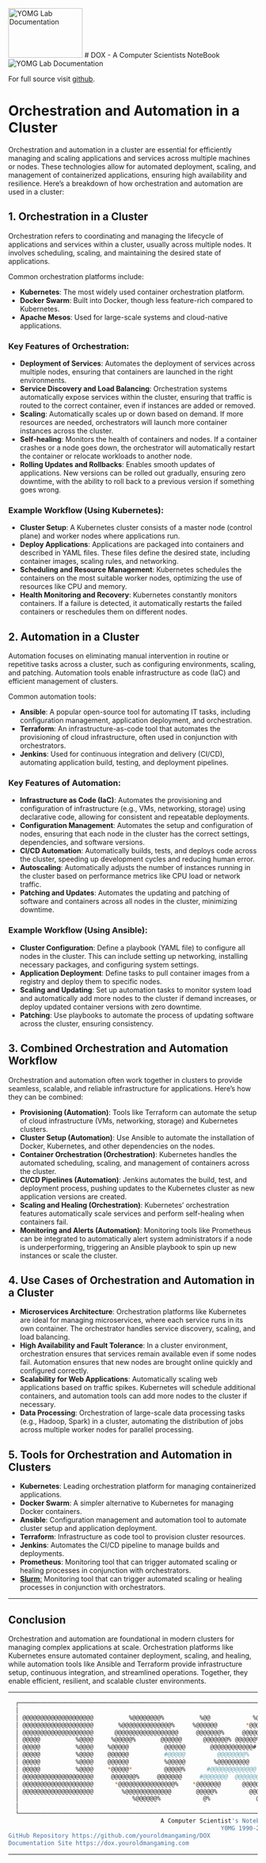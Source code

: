 <img src="../dox.png" width="150" height="100" alt="YOMG Lab Documentation">
# DOX - A Computer Scientists NoteBook

<img src="../image_2024-10-10_191913072.png"  alt="YOMG Lab Documentation">

For full source visit [github](https://github.com/youroldmangaming/M.2-Raspberry-Pi-5.git).


# Orchestration and Automation in a Cluster

Orchestration and automation in a cluster are essential for efficiently managing and scaling applications and services across multiple machines or nodes. These technologies allow for automated deployment, scaling, and management of containerized applications, ensuring high availability and resilience. Here’s a breakdown of how orchestration and automation are used in a cluster:

## 1. Orchestration in a Cluster

Orchestration refers to coordinating and managing the lifecycle of applications and services within a cluster, usually across multiple nodes. It involves scheduling, scaling, and maintaining the desired state of applications.

Common orchestration platforms include:
- **Kubernetes**: The most widely used container orchestration platform.
- **Docker Swarm**: Built into Docker, though less feature-rich compared to Kubernetes.
- **Apache Mesos**: Used for large-scale systems and cloud-native applications.

### Key Features of Orchestration:
- **Deployment of Services**: Automates the deployment of services across multiple nodes, ensuring that containers are launched in the right environments.
- **Service Discovery and Load Balancing**: Orchestration systems automatically expose services within the cluster, ensuring that traffic is routed to the correct container, even if instances are added or removed.
- **Scaling**: Automatically scales up or down based on demand. If more resources are needed, orchestrators will launch more container instances across the cluster.
- **Self-healing**: Monitors the health of containers and nodes. If a container crashes or a node goes down, the orchestrator will automatically restart the container or relocate workloads to another node.
- **Rolling Updates and Rollbacks**: Enables smooth updates of applications. New versions can be rolled out gradually, ensuring zero downtime, with the ability to roll back to a previous version if something goes wrong.

### Example Workflow (Using Kubernetes):
- **Cluster Setup**: A Kubernetes cluster consists of a master node (control plane) and worker nodes where applications run.
- **Deploy Applications**: Applications are packaged into containers and described in YAML files. These files define the desired state, including container images, scaling rules, and networking.
- **Scheduling and Resource Management**: Kubernetes schedules the containers on the most suitable worker nodes, optimizing the use of resources like CPU and memory.
- **Health Monitoring and Recovery**: Kubernetes constantly monitors containers. If a failure is detected, it automatically restarts the failed containers or reschedules them on different nodes.

## 2. Automation in a Cluster

Automation focuses on eliminating manual intervention in routine or repetitive tasks across a cluster, such as configuring environments, scaling, and patching. Automation tools enable infrastructure as code (IaC) and efficient management of clusters.

Common automation tools:
- **Ansible**: A popular open-source tool for automating IT tasks, including configuration management, application deployment, and orchestration.
- **Terraform**: An infrastructure-as-code tool that automates the provisioning of cloud infrastructure, often used in conjunction with orchestrators.
- **Jenkins**: Used for continuous integration and delivery (CI/CD), automating application build, testing, and deployment pipelines.

### Key Features of Automation:
- **Infrastructure as Code (IaC)**: Automates the provisioning and configuration of infrastructure (e.g., VMs, networking, storage) using declarative code, allowing for consistent and repeatable deployments.
- **Configuration Management**: Automates the setup and configuration of nodes, ensuring that each node in the cluster has the correct settings, dependencies, and software versions.
- **CI/CD Automation**: Automatically builds, tests, and deploys code across the cluster, speeding up development cycles and reducing human error.
- **Autoscaling**: Automatically adjusts the number of instances running in the cluster based on performance metrics like CPU load or network traffic.
- **Patching and Updates**: Automates the updating and patching of software and containers across all nodes in the cluster, minimizing downtime.

### Example Workflow (Using Ansible):
- **Cluster Configuration**: Define a playbook (YAML file) to configure all nodes in the cluster. This can include setting up networking, installing necessary packages, and configuring system settings.
- **Application Deployment**: Define tasks to pull container images from a registry and deploy them to specific nodes.
- **Scaling and Updating**: Set up automation tasks to monitor system load and automatically add more nodes to the cluster if demand increases, or deploy updated container versions with zero downtime.
- **Patching**: Use playbooks to automate the process of updating software across the cluster, ensuring consistency.

## 3. Combined Orchestration and Automation Workflow

Orchestration and automation often work together in clusters to provide seamless, scalable, and reliable infrastructure for applications. Here’s how they can be combined:

- **Provisioning (Automation)**: Tools like Terraform can automate the setup of cloud infrastructure (VMs, networking, storage) and Kubernetes clusters.
- **Cluster Setup (Automation)**: Use Ansible to automate the installation of Docker, Kubernetes, and other dependencies on the nodes.
- **Container Orchestration (Orchestration)**: Kubernetes handles the automated scheduling, scaling, and management of containers across the cluster.
- **CI/CD Pipelines (Automation)**: Jenkins automates the build, test, and deployment process, pushing updates to the Kubernetes cluster as new application versions are created.
- **Scaling and Healing (Orchestration)**: Kubernetes’ orchestration features automatically scale services and perform self-healing when containers fail.
- **Monitoring and Alerts (Automation)**: Monitoring tools like Prometheus can be integrated to automatically alert system administrators if a node is underperforming, triggering an Ansible playbook to spin up new instances or scale the cluster.

## 4. Use Cases of Orchestration and Automation in a Cluster
- **Microservices Architecture**: Orchestration platforms like Kubernetes are ideal for managing microservices, where each service runs in its own container. The orchestrator handles service discovery, scaling, and load balancing.
- **High Availability and Fault Tolerance**: In a cluster environment, orchestration ensures that services remain available even if some nodes fail. Automation ensures that new nodes are brought online quickly and configured correctly.
- **Scalability for Web Applications**: Automatically scaling web applications based on traffic spikes. Kubernetes will schedule additional containers, and automation tools can add more nodes to the cluster if necessary.
- **Data Processing**: Orchestration of large-scale data processing tasks (e.g., Hadoop, Spark) in a cluster, automating the distribution of jobs across multiple worker nodes for parallel processing.

## 5. Tools for Orchestration and Automation in Clusters
- **Kubernetes**: Leading orchestration platform for managing containerized applications.
- **Docker Swarm**: A simpler alternative to Kubernetes for managing Docker containers.
- **Ansible**: Configuration management and automation tool to automate cluster setup and application deployment.
- **Terraform**: Infrastructure as code tool to provision cluster resources.
- **Jenkins**: Automates the CI/CD pipeline to manage builds and deployments.
- **Prometheus**: Monitoring tool that can trigger automated scaling or healing processes in conjunction with orchestrators.
- [**Slurm**:](https://dox.youroldmangaming.com/slurm/) Monitoring tool that can trigger automated scaling or healing processes in conjunction with orchestrators.

---

## Conclusion

Orchestration and automation are foundational in modern clusters for managing complex applications at scale. Orchestration platforms like Kubernetes ensure automated container deployment, scaling, and healing, while automation tools like Ansible and Terraform provide infrastructure setup, continuous integration, and streamlined operations. Together, they enable efficient, resilient, and scalable cluster environments.





---
```bash                                                                        
  ┌────────────────────────────────────────────────────────────────────────┐   
  │                                                                        │   
  │ @@@@@@@@@@@@@@@@@@@@          %@@@@@@@@%          %@@            %@@   │   
  │ @@@@@@@@@@@@@@@@@@@@       %@@@@@@@@@@@@@@%     %@@@@@@        *@@@@@@ │   
  │ @@@@@@@@@@@@@@@@@@@@      @@@@@@@@@@@@@@@@@@     @@@@@@@%     @@@@@@%  │   
  │ @@@@@          %@@@@     %@@@@@%       @@@@@@      @@@@@@@% @@@@@@%#   │   
  │ @@@@@          %@@@@    %@@@@@          @@@@@@       @@@@@@@@@@@@#     │   
  │ @@@@@          %@@@@    @@@@@@          #@@@@@         @@@@@@@@%       │   
  │ @@@@@          %@@@@    @@@@@@          %@@@@@        %@@@@@@@@@       │   
  │ @@@@@          %@@@@    *@@@@@*         @@@@@%      #@@@@@@@@@@@@@     │   
  │ @@@@@@@@@@@@@@@@@@@@     @@@@@@@%     @@@@@@@     #@@@@@@@  @@@@@@@@   │   
  │ @@@@@@@@@@@@@@@@@@@@      *@@@@@@@@@@@@@@@@%    *@@@@@@@      @@@@@@@% │   
  │ @@@@@@@@@@@@@@@@@@@@        %@@@@@@@@@@@@@       @@@@@%         @@@@@% │   
  │                                %@@@@@@%            @%             @%   │   
  │                                                                        │   
  └────────────────────────────────────────────────────────────────────────┘
                                           A Computer Scientist's Notebook
                                                            Y0MG 1990-2024
GitHub Repository https://github.com/youroldmangaming/DOX
Documentation Site https://dox.youroldmangaming.com
```
---
